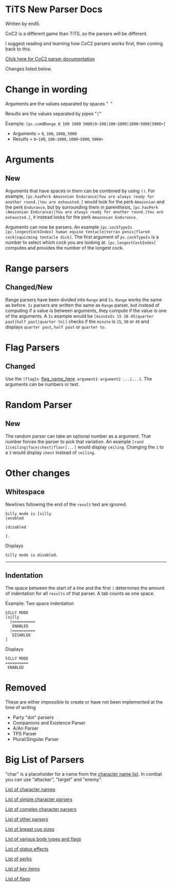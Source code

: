 # TiTS New Parser Docs

Written by end5.

CoC2 is a different game than TiTS, so the parsers will be different.

I suggest reading and learning how CoC2 parsers works first, then coming back to this.

[Click here for CoC2 parser documentation](https://www.fenoxo.com/play/CoC2/release/documentation.html)

Changes listed below.

# Change in wording
Arguments are the values separated by spaces "` `"

Results are the values separated by pipes "`|`"

Example: `[pc.cumQRange 0 100 1000 5000|0~100|100~1000|1000~5000|5000+]`
* Arguments = `0`, `100`, `1000`, `5000`
* Results = `0~100`, `100~1000`, `1000~5000`, `5000+`

# Arguments
## New
Arguments that have spaces in them can be combined by using `()`. For example, `[pc.hasPerk Amazonian Endurance|You are always ready for another round.|You are exhausted.]` would look for the perk `Amazonian` and the perk `Endurance`, but by surrounding them in parenthesis, `[pc.hasPerk (Amazonian Endurance)|You are always ready for another round.|You are exhausted.]`, it instead looks for the perk `Amazonian Endurance`.

Arguments can now be parsers.
An example `[pc.cockTypeIs [pc.longestCockIndex] human equine tentacle|terran penis|flared cock|squirming tentacle dick]`.
The first argument of `pc.cockTypeIs` is a number to select which cock you are looking at. `[pc.longestCockIndex]` computes and provides the number of the longest cock.

# Range parsers
## Changed/New
Range parsers have been divided into `Range` and `Is`.
`Range` works the same as before.
`Is` parsers are written the same as `Range` parser, but instead of computing if a value is between arguments, they compute if the value is one of the arguments.
A `Is` example would be `[minuteIs 15 30 45|quarter past|half past|quarter to|]` checks if the `minute` is `15`, `30` or `45` and displays `quarter past`, `half past` or `quarter to`.

# Flag Parsers
## Changed
Use the `[flagIs `[flag_name_here](FlagList.md)` argument1 argument2 ...|...]`. The arguments can be numbers or text.

# Random Parser
## New
The random parser can take an optional number as a argument. That number forces the parser to pick that variation. An example `[rand 1|ceiling|face|chest|floor|...]` would display `ceiling`. Changing the `1` to a `3` would display `chest` instead of `ceiling`.


# Other changes
## Whitespace
Newlines following the end of the `result` text are ignored.
```
Silly mode is [silly
|enabled

|disabled

].
```
Displays 
```
Silly mode is disabled.
```

---
## Indentation
The space between the start of a line and the first `|` determines the amount of indentation for all `results` of that parser. A tab counts as one space.

Example: Two space indentation
```
SILLY MODE
[silly
  |==========
   ENABLED
  |==========
   DISABLED
]
```
Displays
```
SILLY MODE
==========
 ENABLED
```

# Removed
These are either impossible to create or have not been implemented at the time of writing
* Party "dot" parsers
* Companions and Existence Parser
* A/An Parser
* TPS Parser
* Plural/Singular Parser

# Big List of Parsers
"char" is a placeholder for a name from the [character name list](Character/Names.md). In combat you can use "attacker", "target" and "enemy".

[List of character names](Parsers/Character/Names.md)

[List of simple character parsers](Parsers/Character/Simple.md)

[List of complex character parsers](Parsers/Character/Complex.md)

[List of other parsers](Parsers/Other.md)

[List of breast cup sizes](Lists/StatusEffectList.md)

[List of various body types and flags](Lists/NameList.md)

[List of status effects](Lists/StatusEffectList.md)

[List of perks](Lists/PerkList.md)

[List of key items](Lists/KeyItemList.md)

[List of flags](Lists/FlagList.md)
